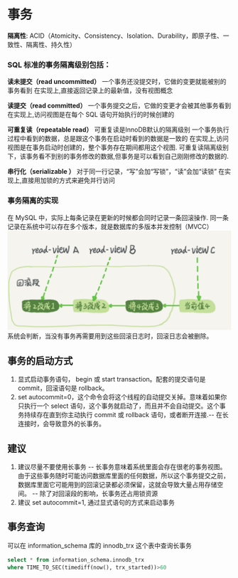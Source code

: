 # 事务
**隔离性**:
 ACID（Atomicity、Consistency、Isolation、Durability，即原子性、一致性、隔离性、持久性）

### SQL 标准的事务隔离级别包括：
**读未提交（read uncommitted）**
一个事务还没提交时，它做的变更就能被别的事务看到
在实现上,直接返回记录上的最新值，没有视图概念

**读提交（read committed）**
一个事务提交之后，它做的变更才会被其他事务看到
在实现上,访问视图是在每个 SQL 语句开始执行的时候创建的

**可重复读（repeatable read）**
可重复读是InnoDB默认的隔离级别
一个事务执行过程中看到的数据，总是跟这个事务在启动时看到的数据是一致的
在实现上,访问视图是在事务启动时创建的，整个事务存在期间都用这个视图.
可重复读隔离级别下，该事务看不到别的事务修改的数据,但事务是可以看到自己刚刚修改的数据的.

**串行化（serializable ）**
对于同一行记录，“写”会加“写锁”，“读”会加“读锁”
在实现上,直接用加锁的方式来避免并行访问

### 事务隔离的实现
在 MySQL 中，实际上每条记录在更新的时候都会同时记录一条回滚操作.
同一条记录在系统中可以存在多个版本，就是数据库的多版本并发控制（MVCC）
![在回滚日志里面就会有类似下面的记录](images_attachments/20201217152312109_23304.png)
系统会判断，当没有事务再需要用到这些回滚日志时，回滚日志会被删除。


## 事务的启动方式
1. 显式启动事务语句， begin 或 start transaction。配套的提交语句是 commit，回滚语句是 rollback。
2. set autocommit=0，这个命令会将这个线程的自动提交关掉。意味着如果你只执行一个 select 语句，这个事务就启动了，而且并不会自动提交。这个事务持续存在直到你主动执行 commit 或 rollback 语句，或者断开连接.-- 在长连接时，会导致意外的长事务。

## 建议
1. 建议尽量不要使用长事务
 -- 长事务意味着系统里面会存在很老的事务视图。由于这些事务随时可能访问数据库里面的任何数据，所以这个事务提交之前，数据库里面它可能用到的回滚记录都必须保留，这就会导致大量占用存储空间。
 -- 除了对回滚段的影响，长事务还占用锁资源
2. 建议 set autocommit=1, 通过显式语句的方式来启动事务



## 事务查询
可以在 information_schema 库的 innodb_trx 这个表中查询长事务
```sql
select * from information_schema.innodb_trx 
where TIME_TO_SEC(timediff(now(), trx_started))>60
```